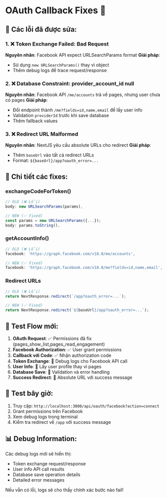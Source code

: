 # OAuth Callback Fixes 🔧

## 🐛 Các lỗi đã được sửa:

### 1. ❌ Token Exchange Failed: Bad Request
**Nguyên nhân**: Facebook API expect URLSearchParams format
**Giải pháp**: 
- Sử dụng `new URLSearchParams()` thay vì object
- Thêm debug logs để trace request/response

### 2. ❌ Database Constraint: provider_account_id null
**Nguyên nhân**: Facebook API `/me/accounts` trả về pages, nhưng user chưa có pages
**Giải pháp**:
- Đổi endpoint thành `/me?fields=id,name,email` để lấy user info
- Validation `providerId` trước khi save database
- Thêm fallback values

### 3. ❌ Redirect URL Malformed
**Nguyên nhân**: NextJS yêu cầu absolute URLs cho redirect
**Giải pháp**:
- Thêm `baseUrl` vào tất cả redirect URLs
- Format: `${baseUrl}/app?oauth_error=...`

## 🔧 Chi tiết các fixes:

### exchangeCodeForToken()
```javascript
// OLD (❌ Lỗi)
body: new URLSearchParams(params),

// NEW (✅ Fixed)  
const params = new URLSearchParams({...});
body: params.toString(),
```

### getAccountInfo()
```javascript
// OLD (❌ Lỗi)
facebook: 'https://graph.facebook.com/v18.0/me/accounts',

// NEW (✅ Fixed)
facebook: 'https://graph.facebook.com/v18.0/me?fields=id,name,email',
```

### Redirect URLs
```javascript
// OLD (❌ Lỗi)
return NextResponse.redirect(`/app?oauth_error=...`);

// NEW (✅ Fixed)
return NextResponse.redirect(`${baseUrl}/app?oauth_error=...`);
```

## 🎯 Test Flow mới:

1. **OAuth Request**: ✅ Permissions đã fix (pages_show_list,pages_read_engagement)
2. **Facebook Authorization**: ✅ User grant permissions
3. **Callback với Code**: ✅ Nhận authorization code
4. **Token Exchange**: 🔧 Debug logs cho Facebook API call
5. **User Info**: 🔧 Lấy user profile thay vì pages
6. **Database Save**: 🔧 Validation và error handling
7. **Success Redirect**: 🔧 Absolute URL với success message

## 🚀 Test bây giờ:

1. Truy cập: `http://localhost:3000/api/oauth/facebook?action=connect`
2. Grant permissions trên Facebook
3. Xem debug logs trong terminal
4. Kiểm tra redirect về `/app` với success message

## 📊 Debug Information:

Các debug logs mới sẽ hiển thị:
- Token exchange request/response
- User info API call results  
- Database save operation details
- Detailed error messages

Nếu vẫn có lỗi, logs sẽ cho thấy chính xác bước nào fail!

